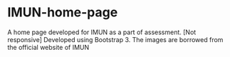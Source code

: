 # IMUN-home-page
A home page developed for IMUN as a part of assessment. [Not responsive]
Developed using Bootstrap 3.
The images are borrowed from the official website of IMUN

